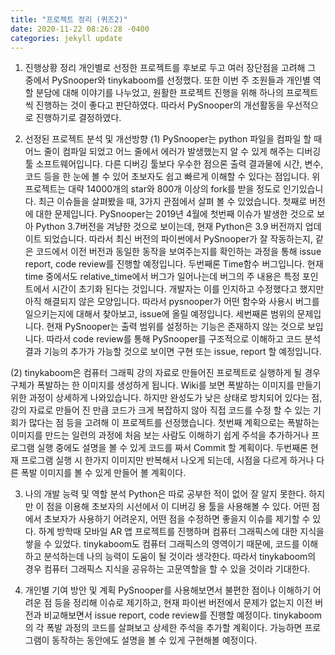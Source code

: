 ```yaml
---
title: "프로젝트 정리 (퀴즈2)"
date: 2020-11-22 08:26:28 -0400
categories: jekyll update
---
```

1. 진행상황 정리
개인별로 선정한 프로젝트를 후보로 두고 여러 장단점을 고려해 그 중에서 PySnooper와 tinykaboom를 선정했다. 또한 이번 주 조원들과 개인별 역할 분담에 대해 이야기를 나누었고, 원활한 프로젝트 진행을 위해 하나의 프로젝트씩 진행하는 것이 좋다고 판단하였다. 따라서 PySnooper의 개선활동을 우선적으로 진행하기로 결정하였다.

2. 선정된 프로젝트 분석 및 개선방향
(1) PySnooper는 python 파일을 컴파일 할 때 어느 줄이 컴파일 되었고 어느 줄에서 에러가 발생했는지 알 수 있게 해주는 디버깅 툴 소프트웨어입니다. 다른 디버깅 툴보다 우수한 점으론 출력 결과물에 시간, 변수, 코드 등을 한 눈에 볼 수 있어 초보자도 쉽고 빠르게 이해할 수 있다는 점입니다. 위 프로젝트는 대략 14000개의 star와 800개 이상의 fork를 받을 정도로 인기있습니다. 최근 이슈들을 살펴봤을 때, 3가지 관점에서 살펴 볼 수 있었습니다. 첫째로 버전에 대한 문제입니다. PySnooper는 2019년 4월에 첫번째 이슈가 발생한 것으로 보아 Python 3.7버전을 겨냥한 것으로 보이는데, 현재 Python은 3.9 버전까지 업데이트 되었습니다. 따라서 최신 버전의 파이썬에서 PySnooper가 잘 작동하는지, 같은 코드에서 이전 버전과 동일한 동작을 보여주는지를 확인하는 과정을 통해 issue report, code review를 진행할 예정입니다. 두번째론 Time함수 버그입니다. 현재 time 중에서도 relative_time에서 버그가 일어나는데 버그의 주 내용은 특정 포인트에서 시간이 초기화 된다는 것입니다. 개발자는 이를 인지하고 수정했다고 했지만 아직 해결되지 않은 모양입니다. 따라서 pysnooper가 어떤 함수와 사용시 버그를 일으키는지에 대해서 찾아보고, issue에 올릴 예정입니다. 세번째론 범위의 문제입니다. 현재 PySnooper는 출력 범위를 설정하는 기능은 존재하지 않는 것으로 보입니다. 따라서 code review를 통해 PySnooper를 구조적으로 이해하고 코드 분석결과 기능의 추가가 가능할 것으로 보이면 구현 또는 issue, report 할 예정입니다.

(2) tinykaboom은 컴퓨터 그래픽 강의 자료로 만들어진 프로젝트로 실행하게 될 경우 구체가 폭발하는 한 이미지를 생성하게 됩니다. Wiki를 보면 폭발하는 이미지를 만들기 위한 과정이 상세하게 나와있습니다. 하지만 완성도가 낮은 상태로 방치되어 있다는 점, 강의 자료로 만들어 진 만큼 코드가 크게 복잡하지 않아 직접 코드를 수정 할 수 있는 기회가 많다는 점 등을 고려해 이 프로젝트를 선정했습니다. 첫번째 계획으로는 폭발하는 이미지를 만드는 일련의 과정에 처음 보는 사람도 이해하기 쉽게 주석을 추가하거나 프로그램 실행 중에도 설명을 볼 수 있게 코드를 짜서 Commit 할 계획이다. 두번째론 현재 프로그램 실행 시 한가지 이미지만 반복해서 나오게 되는데, 시점을 다르게 하거나 다른 폭발 이미지를 볼 수 있게 만들어 볼 계획이다.

3. 나의 개발 능력 및 역할 분석
Python은 따로 공부한 적이 없어 잘 알지 못한다. 하지만 이 점을 이용해 초보자의 시선에서 이 디버깅 용 툴을 사용해볼 수 있다. 어떤 점에서 초보자가 사용하기 어려운지, 어떤 점을 수정하면 좋을지 이슈를 제기할 수 있다.
하계 방학때 모바일 AR 앱 프로젝트를 진행하며 컴퓨터 그래픽스에 대한 지식을 쌓을 수 있었다. tinykaboom도 컴퓨터 그래픽스의 영역이기 때문에, 코드를 이해하고 분석하는데 나의 능력이 도움이 될 것이라 생각한다. 따라서 tinykaboom의 경우 컴퓨터 그래픽스 지식을 공유하는 고문역할을 할 수 있을 것이라 기대한다.

4. 개인별 기여 방안 및 계획
PySnooper를 사용해보면서 불편한 점이나 이해하기 어려운 점 등을 정리해 이슈로 제기하고, 현재 파이썬 버전에서 문제가 없는지 이전 버전과 비교해보면서 issue report, code review를 진행할 예정이다.
tinykaboom의 각 폭발 과정의 코드를 살펴보고 상세한 주석을 추가할 계획이다. 가능하면 프로그램이 동작하는 동안에도 설명을 볼 수 있게 구현해볼 예정이다.
